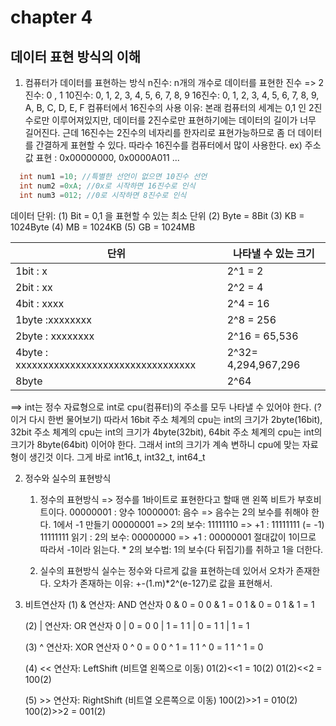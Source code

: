 # chapter 4
## 데이터 표현 방식의 이해 

1. 컴퓨터가 데이터를 표현하는 방식
  n진수: n개의 개수로 데이터를 표현한 진수
  => 2진수: 0 , 1
     10진수: 0, 1, 2, 3, 4, 5, 6, 7, 8, 9
		 16진수: 0, 1, 2, 3, 4, 5, 6, 7, 8, 9, A, B, C, D, E, F
  컴퓨터에서 16진수의 사용 이유:
  본래 컴퓨터의 세계는 0,1 인 2진수로만 이루어져있지만, 데이터를 2진수로만 표현하기에는
  데이터의 길이가 너무 길어진다. 근데 16진수는 2진수의 네자리를 한자리로 표현가능하므로
  좀 더 데이터를 간결하게 표현할 수 있다. 따라수 16진수를 컴퓨터에서 많이 사용한다.
  ex) 주소값 표현 : 0x00000000, 0x0000A011 ...
```c
  int num1 =10; //특별한 선언이 없으면 10진수 선언
  int num2 =0xA; //0x로 시작하면 16진수로 인식
  int num3 =012; //0로 시작하면 8진수로 인식
```

 데이터 단위:
   (1) Bit = 0,1 을 표현할 수 있는 최소 단위
   (2) Byte = 8Bit
   (3) KB = 1024Byte
   (4) MB = 1024KB
   (5) GB = 1024MB

| 단위 | 나타낼 수 있는 크기|
|------|--------------------|
| 1bit : x |  2^1 = 2|
| 2bit : xx |  2^2 = 4|
| 4bit : xxxx| 2^4 = 16|
| 1byte :xxxxxxxx | 2^8 = 256 |
| 2byte : xxxxxxxx | 2^16 = 65,536|
| 4byte : xxxxxxxxxxxxxxxxxxxxxxxxxxxxxxxxx | 2^32= 4,294,967,296 |
| 8byte  | 2^64 |

==> int는 정수 자료형으로 int로 cpu(컴퓨터)의 주소를 모두 나타낼 수 있어야 한다. (? 이거 다시 한번 물어보기)
따라서 16bit 주소 체계의 cpu는 int의 크기가 2byte(16bit),
       32bit 주소 체계의 cpu는 int의 크기가 4byte(32bit),
       64bit 주소 체계의 cpu는 int의 크기가 8byte(64bit) 이어야 한다. 
       그래서 int의 크기가 계속 변하니 cpu에 맞는 자료형이 생긴것 이다.
       그게 바로 int16_t, int32_t, int64_t


2. 정수와 실수의 표현방식
   1. 정수의 표현방식
			=> 정수를 1바이트로 표현한다고 할때 맨 왼쪽 비트가 부호비트이다. 
			   00000001 : 양수
			   10000001: 음수
		  => 음수는 2의 보수를 취해야 한다.
		     1에서 -1 만들기 00000001 => 2의 보수: 11111110 => +1 : 11111111 (= -1)
		     11111111 읽기 : 2의 보수: 00000000 => +1 : 00000001 절대값이 1이므로  따라서 -1이라 읽는다.
		     * 2의 보수법: 1의 보수(다 뒤집기)를 취하고 1을 더한다.
		     
   2. 실수의 표현방식
      실수는 정수와 다르게 값을 표현하는데 있어서 오차가 존재한다. 
      오차가 존재하는 이유:  +-(1.m)*2^(e-127)로 값을 표현해서.
        
3. 비트연산자
   (1) & 연산자: AND 연산자
      0 & 0 = 0
      0 & 1 = 0
      1 & 0 = 0
      1 & 1 = 1
   
   (2) | 연산자: OR 연산자
      0 | 0 = 0
		  0 | 1 = 1
		  1 | 0 = 1
		  1 | 1 = 1
	 
	 (3) ^ 연산자: XOR 연산자
	    0 ^ 0 = 0
	    0 ^ 1 = 1
	    1 ^ 0 = 1
	    1 ^ 1 = 0
   
   (4) << 연산자: LeftShift (비트열 왼쪽으로 이동)
      01(2)<<1 = 10(2)
      01(2)<<2 = 100(2)
   
   (5) >> 연산자: RightShift (비트열 오른쪽으로 이동)
      100(2)>>1 = 010(2)
      100(2)>>2 = 001(2)

